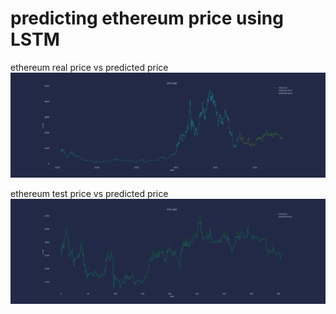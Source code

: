 # predicting ethereum price using LSTM

ethereum real price vs predicted price
![train-test price](report/lstm-model-plot-price-test-ETH-USD.png)

ethereum test price vs predicted price
![train-test price](report/lstm-model-plot-test-prediction-ETH-USD.png)

